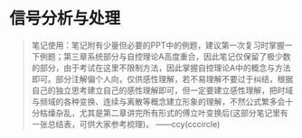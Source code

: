 # 信号分析与处理

>笔记使用：笔记附有少量但必要的PPT中的例题，建议第一次复习时掌握一下例题；第三章系统部分与自控理论A高度重合，因此笔记仅保留了极少数的部分，由于考试在这里不限制方法，因此掌握自控理论A中的概念与方法即可。部分注解偏个人向，仅供感性理解，若不易理解不要过于纠结，根据自己的独立思考建立自己的感性理解即可，但一定要建立感性理解，把时域与频域的各种变换、连续与离散等概念建立形象的理解，不然公式繁多会十分枯燥杂乱，尤其是第二章讲完所有形式的傅立叶变换后(这部分笔记里有一张总结表，可供大家参考梳理)。 ——ccy(cccircle)
